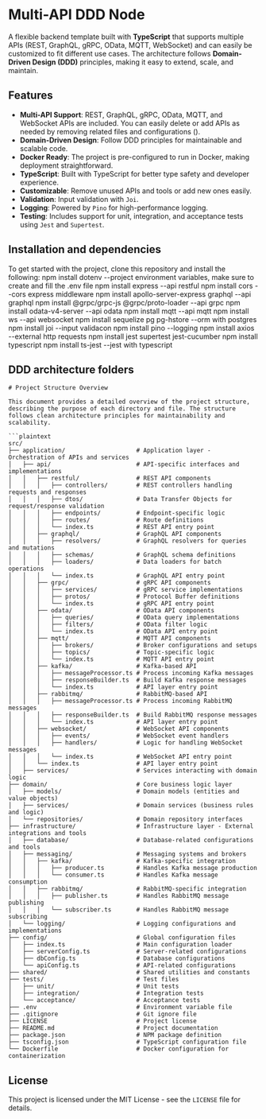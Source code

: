 # Multi-API DDD Node

A flexible backend template built with **TypeScript** that supports multiple APIs (REST, GraphQL, gRPC, OData, MQTT, WebSocket) and can easily be customized to fit different use cases. The architecture follows **Domain-Driven Design (DDD)** principles, making it easy to extend, scale, and maintain.

## Features

- **Multi-API Support**: REST, GraphQL, gRPC, OData, MQTT, and WebSocket APIs are included. You can easily delete or add APIs as needed by removing related files and configurations ().
- **Domain-Driven Design**: Follow DDD principles for maintainable and scalable code.
- **Docker Ready**: The project is pre-configured to run in Docker, making deployment straightforward.
- **TypeScript**: Built with TypeScript for better type safety and developer experience.
- **Customizable**: Remove unused APIs and tools or add new ones easily.
- **Validation**: Input validation with `Joi`.
- **Logging**: Powered by `Pino` for high-performance logging.
- **Testing**: Includes support for unit, integration, and acceptance tests using `Jest` and `Supertest`.

## Installation and dependencies

To get started with the project, clone this repository and install the following:
npm install dotenv --project environment variables, make sure to create and fill the .env file
npm install express --api restful
npm install cors --cors express middleware
npm install apollo-server-express graphql --api graphql
npm install @grpc/grpc-js @grpc/proto-loader --api grpc
npm install odata-v4-server --api odata
npm install mqtt --api mqtt
npm install ws --api websocket
npm install sequelize pg pg-hstore --orm with postgres
npm install joi --input validacon
npm install pino --logging
npm install axios --external http requests
npm install jest supertest jest-cucumber 
npm install typescript 
npm install ts-jest --jest with typescript

## DDD architecture folders
```plaintext
# Project Structure Overview

This document provides a detailed overview of the project structure, describing the purpose of each directory and file. The structure follows clean architecture principles for maintainability and scalability.

```plaintext
src/
├── application/                    # Application layer - Orchestration of APIs and services
│   ├── api/                        # API-specific interfaces and implementations
│   │   ├── restful/                # REST API components
│   │   │   ├── controllers/        # REST controllers handling requests and responses
│   │   │   ├── dtos/               # Data Transfer Objects for request/response validation
│   │   │   ├── endpoints/          # Endpoint-specific logic
│   │   │   ├── routes/             # Route definitions
│   │   │   └── index.ts            # REST API entry point
│   │   ├── graphql/                # GraphQL API components
│   │   │   ├── resolvers/          # GraphQL resolvers for queries and mutations
│   │   │   ├── schemas/            # GraphQL schema definitions
│   │   │   ├── loaders/            # Data loaders for batch operations
│   │   │   └── index.ts            # GraphQL API entry point
│   │   ├── grpc/                   # gRPC API components
│   │   │   ├── services/           # gRPC service implementations
│   │   │   ├── protos/             # Protocol Buffer definitions
│   │   │   └── index.ts            # gRPC API entry point
│   │   ├── odata/                  # OData API components
│   │   │   ├── queries/            # OData query implementations
│   │   │   ├── filters/            # OData filter logic
│   │   │   └── index.ts            # OData API entry point
│   │   ├── mqtt/                   # MQTT API components
│   │   │   ├── brokers/            # Broker configurations and setups
│   │   │   ├── topics/             # Topic-specific logic
│   │   │   └── index.ts            # MQTT API entry point
│   │   ├── kafka/                  # Kafka-based API
│   │   │   ├── messageProcessor.ts # Process incoming Kafka messages
│   │   │   ├── responseBuilder.ts  # Build Kafka response messages
│   │   │   └── index.ts            # API layer entry point
│   │   ├── rabbitmq/               # RabbitMQ-based API
│   │   │   ├── messageProcessor.ts # Process incoming RabbitMQ messages
│   │   │   ├── responseBuilder.ts  # Build RabbitMQ response messages
│   │   │   └── index.ts            # API layer entry point
│   │   ├── websocket/              # WebSocket API components
│   │   │   ├── events/             # WebSocket event handlers
│   │   │   ├── handlers/           # Logic for handling WebSocket messages
│   │   │   └── index.ts            # WebSocket API entry point
│   │   └── index.ts                # API layer entry point
│   ├── services/                   # Services interacting with domain logic
├── domain/                         # Core business logic layer
│   ├── models/                     # Domain models (entities and value objects)
│   ├── services/                   # Domain services (business rules and logic)
│   └── repositories/               # Domain repository interfaces
├── infrastructure/                 # Infrastructure layer - External integrations and tools
│   ├── database/                   # Database-related configurations and tools
│   ├── messaging/                  # Messaging systems and brokers
│   │   ├── kafka/                  # Kafka-specific integration
│   │   │   ├── producer.ts         # Handles Kafka message production
│   │   │   └── consumer.ts         # Handles Kafka message consumption
│   │   ├── rabbitmq/               # RabbitMQ-specific integration
│   │   │   ├── publisher.ts        # Handles RabbitMQ message publishing
│   │   │   └── subscriber.ts       # Handles RabbitMQ message subscribing
│   └── logging/                    # Logging configurations and implementations
├── config/                         # Global configuration files
│   ├── index.ts                    # Main configuration loader
│   ├── serverConfig.ts             # Server-related configurations
│   ├── dbConfig.ts                 # Database configurations
│   └── apiConfig.ts                # API-related configurations
├── shared/                         # Shared utilities and constants
├── tests/                          # Test files
│   ├── unit/                       # Unit tests
│   ├── integration/                # Integration tests
│   └── acceptance/                 # Acceptance tests
├── .env                            # Environment variable file
├── .gitignore                      # Git ignore file
├── LICENSE                         # Project license
├── README.md                       # Project documentation
├── package.json                    # NPM package definition
├── tsconfig.json                   # TypeScript configuration file
└── Dockerfile                      # Docker configuration for containerization
```

## License
This project is licensed under the MIT License - see the `LICENSE` file for details.
